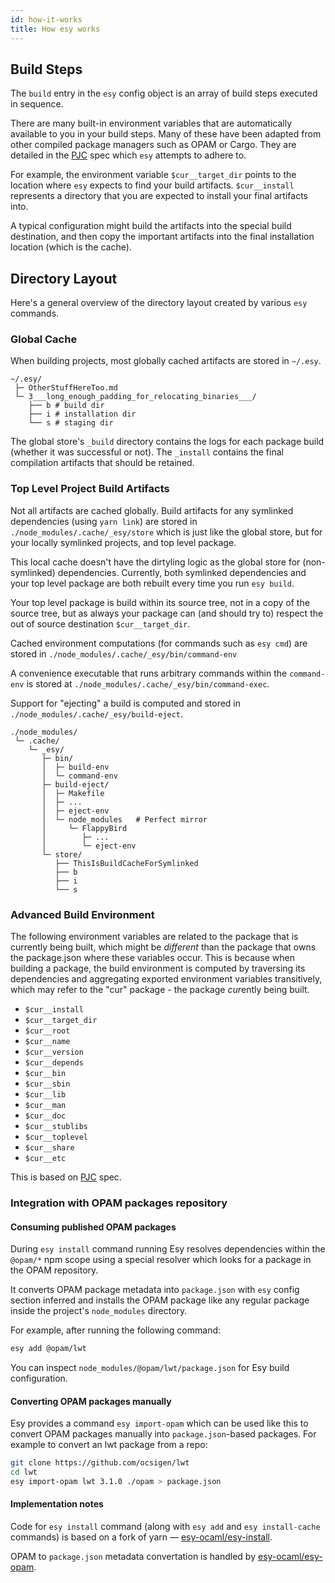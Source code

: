 ```yaml
---
id: how-it-works
title: How esy works
---
```


## Build Steps

The `build` entry in the `esy` config object is an array of build steps executed in sequence.

There are many built-in environment variables that are automatically available
to you in your build steps. Many of these have been adapted from other compiled
package managers such as OPAM or Cargo. They are detailed in the [PJC](https://github.com/jordwalke/PackageJsonForCompilers) spec
which `esy` attempts to adhere to.

For example, the environment variable `$cur__target_dir` points to the location where `esy` expects to find your build artifacts. `$cur__install` represents a directory that you are
expected to install your final artifacts into.

A typical configuration might build the artifacts into the special build
destination, and then copy the important artifacts into the final installation
location (which is the cache).

## Directory Layout

Here's a general overview of the directory layout created by various `esy`
commands.

### Global Cache

When building projects, most globally cached artifacts are stored in `~/.esy`.

    ~/.esy/
     ├─ OtherStuffHereToo.md
     └─ 3___long_enough_padding_for_relocating_binaries___/
        ├── b # build dir
        ├── i # installation dir
        └── s # staging dir

The global store's `_build` directory contains the logs for each package build (whether it was successful or not). The `_install` contains the final
compilation artifacts that should be retained.

### Top Level Project Build Artifacts

Not all artifacts are cached globally. Build artifacts for any symlinked
dependencies (using `yarn link`) are stored in
`./node_modules/.cache/_esy/store` which is just like the global store, but for
your locally symlinked projects, and top level package.

This local cache doesn't have the dirtyling logic as the global store for
(non-symlinked) dependencies. Currently, both symlinked dependencies and your
top level package are both rebuilt every time you run `esy build`.

Your top level package is build within its source tree, not in a copy of the
source tree, but as always your package can (and should try to) respect the out
of source destination `$cur__target_dir`.

Cached environment computations (for commands such as `esy cmd`) are stored in
`./node_modules/.cache/_esy/bin/command-env`

A convenience executable that runs arbitrary commands within the `command-env`
is stored at `./node_modules/.cache/_esy/bin/command-exec`.

Support for "ejecting" a build is computed and stored in
`./node_modules/.cache/_esy/build-eject`.

    ./node_modules/
     └─ .cache/
        └─ _esy/
           ├─ bin/
           │  ├─ build-env
           │  └─ command-env
           ├─ build-eject/
           │  ├─ Makefile
           │  ├─ ...
           │  ├─ eject-env
           │  └─ node_modules   # Perfect mirror
           │     └─ FlappyBird
           │        ├─ ...
           │        └─ eject-env
           └─ store/
              ├── ThisIsBuildCacheForSymlinked
              ├── b
              ├── i
              └── s

### Advanced Build Environment

The following environment variables are related to the package that is
currently being built, which might be _different_ than the package that
owns the package.json where these variables occur. This is because
when building a package, the build environment is computed by traversing
its dependencies and aggregating exported environment variables transitively,
which may refer to the "cur" package - the package *cur*ently being built.

* `$cur__install`
* `$cur__target_dir`
* `$cur__root`
* `$cur__name`
* `$cur__version`
* `$cur__depends`
* `$cur__bin`
* `$cur__sbin`
* `$cur__lib`
* `$cur__man`
* `$cur__doc`
* `$cur__stublibs`
* `$cur__toplevel`
* `$cur__share`
* `$cur__etc`

This is based on [PJC](https://github.com/jordwalke/PackageJsonForCompilers) spec.

### Integration with OPAM packages repository

#### Consuming published OPAM packages

During `esy install` command running Esy resolves dependencies within the
`@opam/*` npm scope using a special resolver which looks for a package in the
OPAM repository.

It converts OPAM package metadata into `package.json` with `esy` config section
inferred and installs the OPAM package like any regular package inside the
project's `node_modules` directory.

For example, after running the following command:

```bash
esy add @opam/lwt
```

You can inspect `node_modules/@opam/lwt/package.json` for Esy build configuration.

#### Converting OPAM packages manually

Esy provides a command `esy import-opam` which can be used like this to convert
OPAM packages manually into `package.json`-based packages. For example to
convert an lwt package from a repo:

```bash
git clone https://github.com/ocsigen/lwt
cd lwt
esy import-opam lwt 3.1.0 ./opam > package.json
```

#### Implementation notes

Code for `esy install` command (along with `esy add` and `esy install-cache`
commands) is based on a fork of yarn — [esy-ocaml/esy-install](https://github.com/esy/esy-install).

OPAM to `package.json` metadata convertation is handled by
[esy-ocaml/esy-opam](https://github.com/esy-ocaml/esy-opam).
